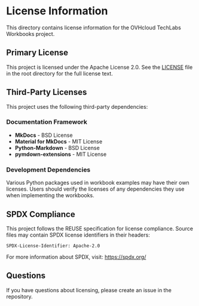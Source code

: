 # License Information

This directory contains license information for the OVHcloud TechLabs Workbooks project.

## Primary License

This project is licensed under the Apache License 2.0. See the [LICENSE](../LICENSE) file in the root directory for the full license text.

## Third-Party Licenses

This project uses the following third-party dependencies:

### Documentation Framework
- **MkDocs** - BSD License
- **Material for MkDocs** - MIT License
- **Python-Markdown** - BSD License
- **pymdown-extensions** - MIT License

### Development Dependencies
Various Python packages used in workbook examples may have their own licenses. Users should verify the licenses of any dependencies they use when implementing the workbooks.

## SPDX Compliance

This project follows the REUSE specification for license compliance. Source files may contain SPDX license identifiers in their headers:

```
SPDX-License-Identifier: Apache-2.0
```

For more information about SPDX, visit: https://spdx.org/

## Questions

If you have questions about licensing, please create an issue in the repository.